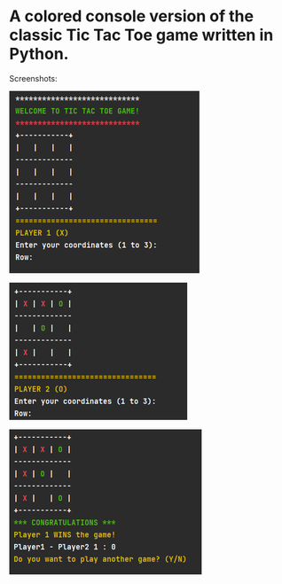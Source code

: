 # A colored console version of the classic Tic Tac Toe game written in Python.

Screenshots:

![](https://github.com/bopzen/Python_Small_Projects/blob/main/02%20Tic%20Tac%20Toe%20Game%20-%20Colored%20Console%20Version/TicTacToeWelcomeColored.png)

![](https://github.com/bopzen/Python_Small_Projects/blob/main/02%20Tic%20Tac%20Toe%20Game%20-%20Colored%20Console%20Version/TicTacToeGameColored.png)

![](https://github.com/bopzen/Python_Small_Projects/blob/main/02%20Tic%20Tac%20Toe%20Game%20-%20Colored%20Console%20Version/TicTacToeWinColored.png)
